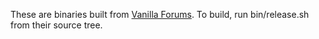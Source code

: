 These are binaries built from [Vanilla Forums](https://github.com/vanilla/vanilla). To build, run bin/release.sh from their source tree.
